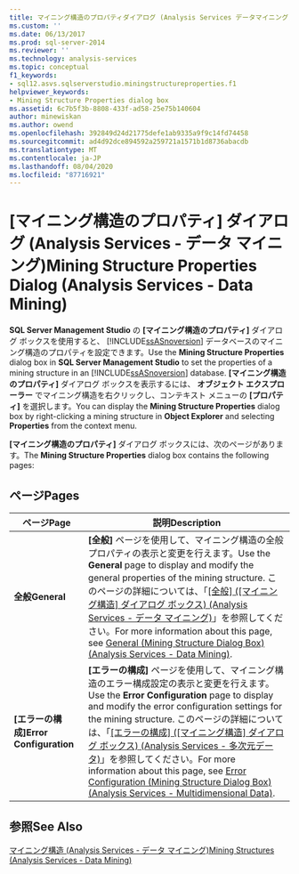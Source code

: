 ```yaml
---
title: マイニング構造のプロパティダイアログ (Analysis Services データマイニング) |Microsoft Docs
ms.custom: ''
ms.date: 06/13/2017
ms.prod: sql-server-2014
ms.reviewer: ''
ms.technology: analysis-services
ms.topic: conceptual
f1_keywords:
- sql12.asvs.sqlserverstudio.miningstructureproperties.f1
helpviewer_keywords:
- Mining Structure Properties dialog box
ms.assetid: 6c7b5f3b-8808-433f-ad58-25e75b140604
author: minewiskan
ms.author: owend
ms.openlocfilehash: 392849d24d21775defe1ab9335a9f9c14fd74458
ms.sourcegitcommit: ad4d92dce894592a259721a1571b1d8736abacdb
ms.translationtype: MT
ms.contentlocale: ja-JP
ms.lasthandoff: 08/04/2020
ms.locfileid: "87716921"
---
```

# <a name="mining-structure-properties-dialog-analysis-services---data-mining"></a><span data-ttu-id="a4e86-102">[マイニング構造のプロパティ] ダイアログ (Analysis Services - データ マイニング)</span><span class="sxs-lookup"><span data-stu-id="a4e86-102">Mining Structure Properties Dialog (Analysis Services - Data Mining)</span></span>
  <span data-ttu-id="a4e86-103">**SQL Server Management Studio** の **[マイニング構造のプロパティ]** ダイアログ ボックスを使用すると、 [!INCLUDE[ssASnoversion](../includes/ssasnoversion-md.md)] データベースのマイニング構造のプロパティを設定できます。</span><span class="sxs-lookup"><span data-stu-id="a4e86-103">Use the **Mining Structure Properties** dialog box in **SQL Server Management Studio** to set the properties of a mining structure in an [!INCLUDE[ssASnoversion](../includes/ssasnoversion-md.md)] database.</span></span> <span data-ttu-id="a4e86-104">**[マイニング構造のプロパティ]** ダイアログ ボックスを表示するには、 **オブジェクト エクスプローラー** でマイニング構造を右クリックし、コンテキスト メニューの **[プロパティ]** を選択します。</span><span class="sxs-lookup"><span data-stu-id="a4e86-104">You can display the **Mining Structure Properties** dialog box by right-clicking a mining structure in **Object Explorer** and selecting **Properties** from the context menu.</span></span>  
  
 <span data-ttu-id="a4e86-105">**[マイニング構造のプロパティ]** ダイアログ ボックスには、次のページがあります。</span><span class="sxs-lookup"><span data-stu-id="a4e86-105">The **Mining Structure Properties** dialog box contains the following pages:</span></span>  
  
## <a name="pages"></a><span data-ttu-id="a4e86-106">ページ</span><span class="sxs-lookup"><span data-stu-id="a4e86-106">Pages</span></span>  
  
|<span data-ttu-id="a4e86-107">ページ</span><span class="sxs-lookup"><span data-stu-id="a4e86-107">Page</span></span>|<span data-ttu-id="a4e86-108">説明</span><span class="sxs-lookup"><span data-stu-id="a4e86-108">Description</span></span>|  
|----------|-----------------|  
|<span data-ttu-id="a4e86-109">**全般**</span><span class="sxs-lookup"><span data-stu-id="a4e86-109">**General**</span></span>|<span data-ttu-id="a4e86-110">**[全般]** ページを使用して、マイニング構造の全般プロパティの表示と変更を行えます。</span><span class="sxs-lookup"><span data-stu-id="a4e86-110">Use the **General** page to display and modify the general properties of the mining structure.</span></span> <span data-ttu-id="a4e86-111">このページの詳細については、「[[全般] ([マイニング構造] ダイアログ ボックス) (Analysis Services - データ マイニング)](general-mining-structure-dialog-box-analysis-services-data-mining.md)」を参照してください。</span><span class="sxs-lookup"><span data-stu-id="a4e86-111">For more information about this page, see [General &#40;Mining Structure Dialog Box&#41; &#40;Analysis Services - Data Mining&#41;](general-mining-structure-dialog-box-analysis-services-data-mining.md).</span></span>|  
|<span data-ttu-id="a4e86-112">**[エラーの構成]**</span><span class="sxs-lookup"><span data-stu-id="a4e86-112">**Error Configuration**</span></span>|<span data-ttu-id="a4e86-113">**[エラーの構成]** ページを使用して、マイニング構造のエラー構成設定の表示と変更を行えます。</span><span class="sxs-lookup"><span data-stu-id="a4e86-113">Use the **Error Configuration** page to display and modify the error configuration settings for the mining structure.</span></span> <span data-ttu-id="a4e86-114">このページの詳細については、「[[エラーの構成] ([マイニング構造] ダイアログ ボックス) (Analysis Services - 多次元データ)](error-configuration-mining-structure-dialog-analysis-services-multidimensional-data.md)」を参照してください。</span><span class="sxs-lookup"><span data-stu-id="a4e86-114">For more information about this page, see [Error Configuration &#40;Mining Structure Dialog Box&#41; &#40;Analysis Services - Multidimensional Data&#41;](error-configuration-mining-structure-dialog-analysis-services-multidimensional-data.md).</span></span>|  
  
## <a name="see-also"></a><span data-ttu-id="a4e86-115">参照</span><span class="sxs-lookup"><span data-stu-id="a4e86-115">See Also</span></span>  
 [<span data-ttu-id="a4e86-116">マイニング構造 (Analysis Services - データ マイニング)</span><span class="sxs-lookup"><span data-stu-id="a4e86-116">Mining Structures &#40;Analysis Services - Data Mining&#41;</span></span>](data-mining/mining-structures-analysis-services-data-mining.md)  
  
  
